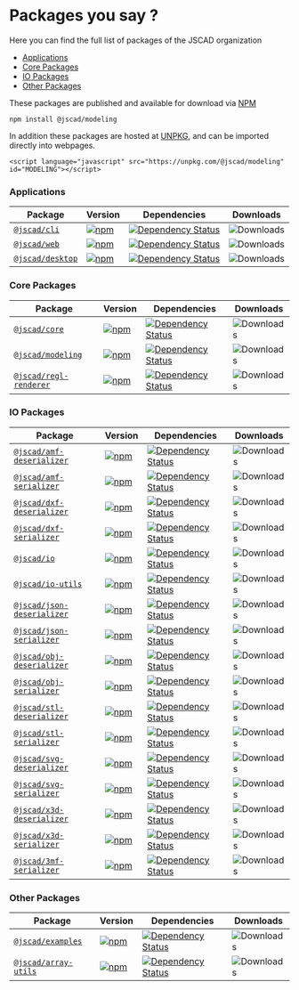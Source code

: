 # Packages you say ?

Here you can find the full list of packages of the JSCAD organization

- [Applications](#ui-packages)
- [Core Packages](#core-packages)
- [IO Packages](#io-packages)
- [Other Packages](#other-packages)

These packages are published and available for download via [NPM](https://www.npmjs.com/org/jscad)

```
npm install @jscad/modeling
```

In addition these packages are hosted at [UNPKG](https://unpkg.com/), and can be imported directly into webpages.

```
<script language="javascript" src="https://unpkg.com/@jscad/modeling" id="MODELING"></script>
```

### Applications

| Package                               | Version                                                                                                 | Dependencies                                                                                                                        | Downloads                                                  |
| ------------------------------------- | ------------------------------------------------------------------------------------------------------- | ----------------------------------------------------------------------------------------------------------------------------------- | ---------------------------------------------------------- |
| [`@jscad/cli`](/packages/cli)         | [![npm](https://img.shields.io/npm/v/@jscad/cli.svg)](https://www.npmjs.com/package/@jscad/cli)         | [![Dependency Status](https://img.shields.io/librariesio/release/npm/@jscad/cli)](https://www.npmjs.com/package/@jscad/cli)         | ![Downloads](https://img.shields.io/npm/dw/@jscad/cli)     |
| [`@jscad/web`](/packages/web)         | [![npm](https://img.shields.io/npm/v/@jscad/web.svg)](https://www.npmjs.com/package/@jscad/web)         | [![Dependency Status](https://img.shields.io/librariesio/release/npm/@jscad/web)](https://www.npmjs.com/package/@jscad/web)         | ![Downloads](https://img.shields.io/npm/dw/@jscad/web)     |
| [`@jscad/desktop`](/packages/desktop) | [![npm](https://img.shields.io/npm/v/@jscad/desktop.svg)](https://www.npmjs.com/package/@jscad/desktop) | [![Dependency Status](https://img.shields.io/librariesio/release/npm/@jscad/desktop)](https://www.npmjs.com/package/@jscad/desktop) | ![Downloads](https://img.shields.io/npm/dw/@jscad/desktop) |

### Core Packages

| Package                                                 | Version                                                                                                             | Dependencies                                                                                                                                    | Downloads                                                        |
| ------------------------------------------------------- | ------------------------------------------------------------------------------------------------------------------- | ----------------------------------------------------------------------------------------------------------------------------------------------- | ---------------------------------------------------------------- |
| [`@jscad/core`](/packages/core)                         | [![npm](https://img.shields.io/npm/v/@jscad/core.svg)](https://www.npmjs.com/package/@jscad/core)                   | [![Dependency Status](https://img.shields.io/librariesio/release/npm/@jscad/core)](https://www.npmjs.com/package/@jscad/core)                   | ![Downloads](https://img.shields.io/npm/dw/@jscad/core)          |
| [`@jscad/modeling`](/packages/modeling)                 | [![npm](https://img.shields.io/npm/v/@jscad/modeling.svg)](https://www.npmjs.com/package/@jscad/modeling)           | [![Dependency Status](https://img.shields.io/librariesio/release/npm/@jscad/modeling)](https://www.npmjs.com/package/@jscad/modeling)           | ![Downloads](https://img.shields.io/npm/dw/@jscad/modeling)      |
| [`@jscad/regl-renderer`](/packages/utils/regl-renderer) | [![npm](https://img.shields.io/npm/v/@jscad/regl-renderer.svg)](https://www.npmjs.com/package/@jscad/regl-renderer) | [![Dependency Status](https://img.shields.io/librariesio/release/npm/@jscad/regl-renderer)](https://www.npmjs.com/package/@jscad/regl-renderer) | ![Downloads](https://img.shields.io/npm/dw/@jscad/regl-renderer) |

### IO Packages

| Package                                                      | Version                                                                                                                     | Dependencies                                                                                                                                            | Downloads                                                           |
| ------------------------------------------------------------ | --------------------------------------------------------------------------------------------------------------------------- | ------------------------------------------------------------------------------------------------------------------------------------------------------- | ------------------------------------------------------------------- |
| [`@jscad/amf-deserializer`](/packages/io/amf-deserializer)   | [![npm](https://img.shields.io/npm/v/@jscad/amf-deserializer.svg)](https://www.npmjs.com/package/@jscad/amf-deserializer)   | [![Dependency Status](https://img.shields.io/librariesio/release/npm/@jscad/amf-deserializer)](https://www.npmjs.com/package/@jscad/amf-deserializer)   | ![Downloads](https://img.shields.io/npm/dw/@jscad/amf-deserializer) |
| [`@jscad/amf-serializer`](/packages/io/amf-serializer)       | [![npm](https://img.shields.io/npm/v/@jscad/amf-serializer.svg)](https://www.npmjs.com/package/@jscad/amf-serializer)       | [![Dependency Status](https://img.shields.io/librariesio/release/npm/@jscad/amf-serializer)](https://www.npmjs.com/package/@jscad/amf-serializer)       | ![Downloads](https://img.shields.io/npm/dw/@jscad/amf-serializer)   |
| [`@jscad/dxf-deserializer`](/packages/io/dxf-deserializer)   | [![npm](https://img.shields.io/npm/v/@jscad/dxf-deserializer.svg)](https://www.npmjs.com/package/@jscad/dxf-deserializer)   | [![Dependency Status](https://img.shields.io/librariesio/release/npm/@jscad/dxf-deserializer)](https://www.npmjs.com/package/@jscad/dxf-deserializer)   | ![Downloads](https://img.shields.io/npm/dw/@jscad/dxf-deserializer) |
| [`@jscad/dxf-serializer`](/packages/io/dxf-serializer)       | [![npm](https://img.shields.io/npm/v/@jscad/dxf-serializer.svg)](https://www.npmjs.com/package/@jscad/dxf-serializer)       | [![Dependency Status](https://img.shields.io/librariesio/release/npm/@jscad/dxf-serializer)](https://www.npmjs.com/package/@jscad/dxf-serializer)       | ![Downloads](https://img.shields.io/npm/dw/@jscad/dxf-serializer)   |
| [`@jscad/io`](/packages/io/io)                               | [![npm](https://img.shields.io/npm/v/@jscad/io.svg)](https://www.npmjs.com/package/@jscad/io)                               | [![Dependency Status](https://img.shields.io/librariesio/release/npm/@jscad/io)](https://www.npmjs.com/package/@jscad/io)                               | ![Downloads](https://img.shields.io/npm/dw/@jscad/io)               |
| [`@jscad/io-utils`](/packages/io/io-utils)                   | [![npm](https://img.shields.io/npm/v/@jscad/io-utils.svg)](https://www.npmjs.com/package/@jscad/io-utils)                   | [![Dependency Status](https://img.shields.io/librariesio/release/npm/@jscad/io-utils)](https://www.npmjs.com/package/@jscad/io-utils)                   | ![Downloads](https://img.shields.io/npm/dw/@jscad/io-utils)         |
| [`@jscad/json-deserializer`](/packages/io/json-deserializer) | [![npm](https://img.shields.io/npm/v/@jscad/json-deserializer.svg)](https://www.npmjs.com/package/@jscad/json-deserializer) | [![Dependency Status](https://img.shields.io/librariesio/release/npm/@jscad/json-deserializer)](https://www.npmjs.com/package/@jscad/json-deserializer) | ![Downloads](https://img.shields.io/npm/dw/@jscad/json-serializer)  |
| [`@jscad/json-serializer`](/packages/io/json-serializer)     | [![npm](https://img.shields.io/npm/v/@jscad/json-serializer.svg)](https://www.npmjs.com/package/@jscad/json-serializer)     | [![Dependency Status](https://img.shields.io/librariesio/release/npm/@jscad/json-serializer)](https://www.npmjs.com/package/@jscad/json-serializer)     | ![Downloads](https://img.shields.io/npm/dw/@jscad/json-serializer)  |
| [`@jscad/obj-deserializer`](/packages/io/obj-deserializer)   | [![npm](https://img.shields.io/npm/v/@jscad/obj-deserializer.svg)](https://www.npmjs.com/package/@jscad/obj-deserializer)   | [![Dependency Status](https://img.shields.io/librariesio/release/npm/@jscad/obj-deserializer)](https://www.npmjs.com/package/@jscad/obj-deserializer)   | ![Downloads](https://img.shields.io/npm/dw/@jscad/obj-deserializer) |
| [`@jscad/obj-serializer`](/packages/io/obj-serializer)       | [![npm](https://img.shields.io/npm/v/@jscad/obj-serializer.svg)](https://www.npmjs.com/package/@jscad/obj-serializer)       | [![Dependency Status](https://img.shields.io/librariesio/release/npm/@jscad/obj-serializer)](https://www.npmjs.com/package/@jscad/obj-serializer)       | ![Downloads](https://img.shields.io/npm/dw/@jscad/obj-serializer)   |
| [`@jscad/stl-deserializer`](/packages/io/stl-deserializer)   | [![npm](https://img.shields.io/npm/v/@jscad/stl-deserializer.svg)](https://www.npmjs.com/package/@jscad/stl-deserializer)   | [![Dependency Status](https://img.shields.io/librariesio/release/npm/@jscad/stl-deserializer)](https://www.npmjs.com/package/@jscad/stl-deserializer)   | ![Downloads](https://img.shields.io/npm/dw/@jscad/stl-deserializer) |
| [`@jscad/stl-serializer`](/packages/io/stl-serializer)       | [![npm](https://img.shields.io/npm/v/@jscad/stl-serializer.svg)](https://www.npmjs.com/package/@jscad/stl-serializer)       | [![Dependency Status](https://img.shields.io/librariesio/release/npm/@jscad/stl-serializer)](https://www.npmjs.com/package/@jscad/stl-serializer)       | ![Downloads](https://img.shields.io/npm/dw/@jscad/stl-serializer)   |
| [`@jscad/svg-deserializer`](/packages/io/svg-deserializer)   | [![npm](https://img.shields.io/npm/v/@jscad/svg-deserializer.svg)](https://www.npmjs.com/package/@jscad/svg-deserializer)   | [![Dependency Status](https://img.shields.io/librariesio/release/npm/@jscad/svg-deserializer)](https://www.npmjs.com/package/@jscad/svg-deserializer)   | ![Downloads](https://img.shields.io/npm/dw/@jscad/svg-deserializer) |
| [`@jscad/svg-serializer`](/packages/io/svg-serializer)       | [![npm](https://img.shields.io/npm/v/@jscad/svg-serializer.svg)](https://www.npmjs.com/package/@jscad/svg-serializer)       | [![Dependency Status](https://img.shields.io/librariesio/release/npm/@jscad/svg-serializer)](https://www.npmjs.com/package/@jscad/svg-serializer)       | ![Downloads](https://img.shields.io/npm/dw/@jscad/svg-serializer)   |
| [`@jscad/x3d-deserializer`](/packages/io/x3d-deserializer)   | [![npm](https://img.shields.io/npm/v/@jscad/x3d-deserializer.svg)](https://www.npmjs.com/package/@jscad/x3d-deserializer)   | [![Dependency Status](https://img.shields.io/librariesio/release/npm/@jscad/x3d-deserializer)](https://www.npmjs.com/package/@jscad/x3d-deserializer)   | ![Downloads](https://img.shields.io/npm/dw/@jscad/x3d-deserializer) |
| [`@jscad/x3d-serializer`](/packages/io/x3d-serializer)       | [![npm](https://img.shields.io/npm/v/@jscad/x3d-serializer.svg)](https://www.npmjs.com/package/@jscad/x3d-serializer)       | [![Dependency Status](https://img.shields.io/librariesio/release/npm/@jscad/x3d-serializer)](https://www.npmjs.com/package/@jscad/x3d-serializer)       | ![Downloads](https://img.shields.io/npm/dw/@jscad/x3d-serializer)   |
| [`@jscad/3mf-serializer`](/packages/io/3mf-serializer)       | [![npm](https://img.shields.io/npm/v/@jscad/3mf-serializer.svg)](https://www.npmjs.com/package/@jscad/3mf-serializer)       | [![Dependency Status](https://img.shields.io/librariesio/release/npm/@jscad/3mf-serializer)](https://www.npmjs.com/package/@jscad/3mf-serializer)       | ![Downloads](https://img.shields.io/npm/dw/@jscad/3mf-serializer)   |

### Other Packages

| Package                                             | Version                                                                                                         | Dependencies                                                                                                                                | Downloads                                                      |
| --------------------------------------------------- | --------------------------------------------------------------------------------------------------------------- | ------------------------------------------------------------------------------------------------------------------------------------------- | -------------------------------------------------------------- |
| [`@jscad/examples`](/packages/examples)             | [![npm](https://img.shields.io/npm/v/@jscad/examples.svg)](https://www.npmjs.com/package/@jscad/examples)       | [![Dependency Status](https://img.shields.io/librariesio/release/npm/@jscad/examples)](https://www.npmjs.com/package/@jscad/examples)       | ![Downloads](https://img.shields.io/npm/dw/@jscad/examples)    |
| [`@jscad/array-utils`](/packages/utils/array-utils) | [![npm](https://img.shields.io/npm/v/@jscad/array-utils.svg)](https://www.npmjs.com/package/@jscad/array-utils) | [![Dependency Status](https://img.shields.io/librariesio/release/npm/@jscad/array-utils)](https://www.npmjs.com/package/@jscad/array-utils) | ![Downloads](https://img.shields.io/npm/dw/@jscad/array-utils) |

